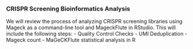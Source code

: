 ### CRISPR Screening Bioinformatics Analysis
We will review the process of analyzing CRISPR screening libraries using Mageck as a command-line tool and MageckFlute in RStudio. This will include the following steps:
	- Quality Control Checks
	- UMI Deduplication
	- Mageck count
	- MaGeCKFlute statistical analysis in R

